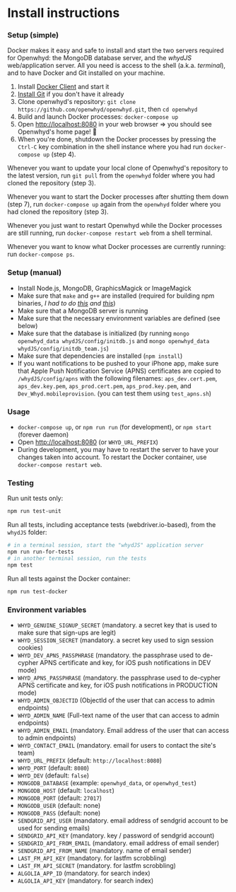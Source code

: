 # Install instructions

### Setup (simple)

Docker makes it easy and safe to install and start the two servers required for Openwhyd: the MongoDB database server, and the *whydJS* web/application server. All you need is access to the shell (a.k.a. *terminal*), and to have Docker and Git installed on your machine.

1. Install [Docker Client](https://www.docker.com/community-edition) and start it
2. [Install Git](https://www.atlassian.com/git/tutorials/install-git) if you don't have it already
3. Clone openwhyd's repository: `git clone https://github.com/openwhyd/openwhyd.git`, then `cd openwhyd`
4. Build and launch Docker processes: `docker-compose up`
6. Open [http://localhost:8080](http://localhost:8080) in your web browser => you should see Openwhyd's home page! 🎉
7. When you're done, shutdown the Docker processes by pressing the `Ctrl-C` key combination in the shell instance where you had run `docker-compose up` (step 4).

Whenever you want to update your local clone of Openwhyd's repository to the latest version, run `git pull` from the `openwhyd` folder where you had cloned the repository (step 3).

Whenever you want to start the Docker processes after shutting them down (step 7), run `docker-compose up` again from the `openwhyd` folder where you had cloned the repository (step 3).

Whenever you just want to restart Openwhyd while the Docker processes are still running, run `docker-compose restart web` from a shell terminal.

Whenever you want to know what Docker processes are currently running: run `docker-compose ps`.

### Setup (manual)

* Install Node.js, MongoDB, GraphicsMagick or ImageMagick
* Make sure that `make` and `g++` are installed (required for building npm binaries, *I had to do [this](https://github.com/fedwiki/wiki/issues/46) and [this](https://www.digitalocean.com/community/questions/node-gyp-rebuild-fails-on-install)*)
* Make sure that a MongoDB server is running
* Make sure that the necessary environment variables are defined (see below)
* Make sure that the database is initialized (by running `mongo openwhyd_data whydJS/config/initdb.js` and `mongo openwhyd_data whydJS/config/initdb_team.js`)
* Make sure that dependencies are installed (`npm install`)
* If you want notifications to be pushed to your iPhone app, make sure that Apple Push Notification Service (APNS) certificates are copied to `/whydJS/config/apns` with the following filenames: `aps_dev.cert.pem`, `aps_dev.key.pem`, `aps_prod.cert.pem`, `aps_prod.key.pem`, and `Dev_Whyd.mobileprovision`. (you can test them using `test_apns.sh`)

### Usage

* `docker-compose up`, or `npm run run` (for development), or `npm start` (forever daemon)
* Open [http://localhost:8080](http://localhost:8080) (or `WHYD_URL_PREFIX`)
* During development, you may have to restart the server to have your changes taken into account. To restart the Docker container, use `docker-compose restart web`.

### Testing

Run unit tests only:

```bash
npm run test-unit
```

Run all tests, including acceptance tests (webdriver.io-based), from the `whydJS` folder:

```bash
# in a terminal session, start the "whydJS" application server
npm run run-for-tests
# in another terminal session, run the tests
npm test
```

Run all tests against the Docker container:

```bash
npm run test-docker
```

### Environment variables

* `WHYD_GENUINE_SIGNUP_SECRET` (mandatory. a secret key that is used to make sure that sign-ups are legit)
* `WHYD_SESSION_SECRET` (mandatory. a secret key used to sign session cookies)
* `WHYD_DEV_APNS_PASSPHRASE` (mandatory. the passphrase used to de-cypher APNS certificate and key, for iOS push notifications in DEV mode)
* `WHYD_APNS_PASSPHRASE` (mandatory. the passphrase used to de-cypher APNS certificate and key, for iOS push notifications in PRODUCTION mode)
* `WHYD_ADMIN_OBJECTID` (ObjectId of the user that can access to admin endpoints)
* `WHYD_ADMIN_NAME` (Full-text name of the user that can access to admin endpoints)
* `WHYD_ADMIN_EMAIL` (mandatory. Email address of the user that can access to admin endpoints)
* `WHYD_CONTACT_EMAIL` (mandatory. email for users to contact the site's team)
* `WHYD_URL_PREFIX` (default: `http://localhost:8080`)
* `WHYD_PORT` (default: `8080`)
* `WHYD_DEV` (default: `false`)
* `MONGODB_DATABASE` (example: `openwhyd_data`, or `openwhyd_test`)
* `MONGODB_HOST` (default: `localhost`)
* `MONGODB_PORT` (default: `27017`)
* `MONGODB_USER` (default: none)
* `MONGODB_PASS` (default: none)
* `SENDGRID_API_USER` (mandatory. email address of sendgrid account to be used for sending emails)
* `SENDGRID_API_KEY` (mandatory. key / password of sendgrid account)
* `SENDGRID_API_FROM_EMAIL` (mandatory. email address of email sender)
* `SENDGRID_API_FROM_NAME` (mandatory. name of email sender)
* `LAST_FM_API_KEY` (mandatory. for lastfm scrobbling)
* `LAST_FM_API_SECRET` (mandatory. for lastfm scrobbling)
* `ALGOLIA_APP_ID` (mandatory. for search index)
* `ALGOLIA_API_KEY` (mandatory. for search index)

